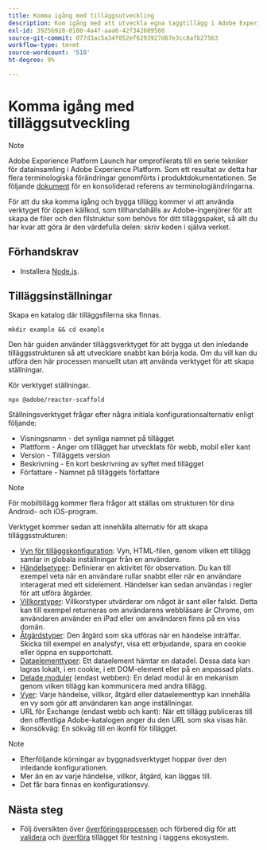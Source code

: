 ```yaml
---
title: Komma igång med tilläggsutveckling
description: Kom igång med att utveckla egna taggtillägg i Adobe Experience Platform.
exl-id: 3925b928-0180-4a4f-aaa6-42f342089560
source-git-commit: 077d3ac5a34f052ef6293927d67e3cc8afb27563
workflow-type: tm+mt
source-wordcount: '510'
ht-degree: 9%

---
```


# Komma igång med tilläggsutveckling

>[!NOTE]
>
>Adobe Experience Platform Launch har omprofilerats till en serie tekniker för datainsamling i Adobe Experience Platform. Som ett resultat av detta har flera terminologiska förändringar genomförts i produktdokumentationen. Se följande [dokument](../term-updates.md) för en konsoliderad referens av terminologiändringarna.

För att du ska komma igång och bygga tillägg kommer vi att använda verktyget för öppen källkod, som tillhandahålls av Adobe-ingenjörer för att skapa de filer och den filstruktur som behövs för ditt tilläggspaket, så allt du har kvar att göra är den värdefulla delen: skriv koden i själva verket.

## Förhandskrav

* Installera [Node.js](https://nodejs.org/en/download/).

## Tilläggsinställningar

Skapa en katalog där tilläggsfilerna ska finnas.

```shell
mkdir example && cd example
```

Den här guiden använder tilläggsverktyget för att bygga ut den inledande tilläggsstrukturen så att utvecklare snabbt kan börja koda. Om du vill kan du utföra den här processen manuellt utan att använda verktyget för att skapa ställningar.

Kör verktyget ställningar.

```shell
npx @adobe/reactor-scaffold
```

Ställningsverktyget frågar efter några initiala konfigurationsalternativ enligt följande:

* Visningsnamn - det synliga namnet på tillägget
* Plattform - Anger om tillägget har utvecklats för webb, mobil eller kant
* Version - Tilläggets version
* Beskrivning - En kort beskrivning av syftet med tillägget
* Författare - Namnet på tilläggets författare

>[!NOTE]
> För mobiltillägg kommer flera frågor att ställas om strukturen för dina Android- och iOS-program.

Verktyget kommer sedan att innehålla alternativ för att skapa tilläggsstrukturen:

* [Vyn för tilläggskonfiguration](./configuration.md): Vyn, HTML-filen, genom vilken ett tillägg samlar in globala inställningar från en användare.
* [Händelsetyper](./web/event-types.md): Definierar en aktivitet för observation. Du kan till exempel veta när en användare rullar snabbt eller när en användare interagerat med ett sidelement. Händelser kan sedan användas i regler för att utföra åtgärder.
* [Villkorstyper](./web/condition-types.md): Villkorstyper utvärderar om något är sant eller falskt.
Detta kan till exempel returneras om användarens webbläsare är Chrome, om användaren använder en iPad eller om användaren finns på en viss domän.
* [Åtgärdstyper](./web/action-types.md): Den åtgärd som ska utföras när en händelse inträffar. Skicka till exempel en analysfyr, visa ett erbjudande, spara en cookie eller öppna en supportchatt.
* [Dataelementtyper](./web/data-element-types.md): Ett dataelement hämtar en datadel. Dessa data kan lagras lokalt, i en cookie, i ett DOM-element eller på en anpassad plats.
* [Delade moduler](./web/shared.md) (endast webben): En delad modul är en mekanism genom vilken tillägg kan kommunicera med andra tillägg.
* [Vyer](./web/views.md): Varje händelse, villkor, åtgärd eller dataelementtyp kan innehålla en vy som gör att användaren kan ange inställningar.
* URL för Exchange (endast webb och kant): När ett tillägg publiceras till den offentliga Adobe-katalogen anger du den URL som ska visas här.
* Ikonsökväg: En sökväg till en ikonfil för tillägget.

>[!NOTE]
>
>* Efterföljande körningar av byggnadsverktyget hoppar över den inledande konfigurationen.
>* Mer än en av varje händelse, villkor, åtgärd, kan läggas till.
>* Det får bara finnas en konfigurationsvy.

## Nästa steg

* Följ översikten över [överföringsprocessen](./submit/overview.md) och förbered dig för att [validera](./submit/upload-and-test.md#validate) och [överföra](./submit/upload-and-test.md#integration) tillägget för testning i taggens ekosystem.
